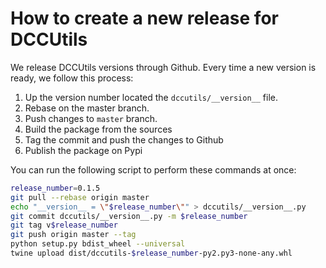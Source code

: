 # How to create a new release for DCCUtils

We release DCCUtils versions through Github. Every time a new version is ready, we
follow this process:

1. Up the version number located the `dccutils/__version__` file.
2. Rebase on the master branch.
2. Push changes to `master` branch.
3. Build the package from the sources
4. Tag the commit and push the changes to Github
5. Publish the package on Pypi

You can run the following script to perform these commands at once:

```bash
release_number=0.1.5
git pull --rebase origin master
echo "__version__ = \"$release_number\"" > dccutils/__version__.py
git commit dccutils/__version__.py -m $release_number
git tag v$release_number
git push origin master --tag
python setup.py bdist_wheel --universal
twine upload dist/dccutils-$release_number-py2.py3-none-any.whl
```
